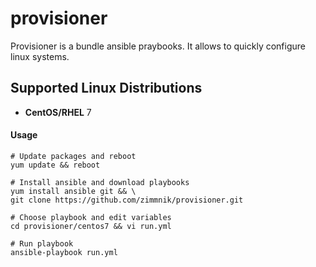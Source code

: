 # provisioner

Provisioner is a bundle ansible praybooks. It allows to quickly configure linux systems.

Supported Linux Distributions
-----------------------------

-   **CentOS/RHEL** 7

#### Usage

    # Update packages and reboot
    yum update && reboot

    # Install ansible and download playbooks 
    yum install ansible git && \
    git clone https://github.com/zimmnik/provisioner.git

    # Choose playbook and edit variables
    cd provisioner/centos7 && vi run.yml

    # Run playbook
    ansible-playbook run.yml
